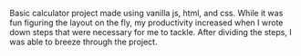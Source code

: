 Basic calculator project made using vanilla js, html, and css. While it was fun figuring the layout on the fly, my productivity increased when I wrote down steps that were necessary for me to tackle. After dividing the steps, I was able to breeze through the project.